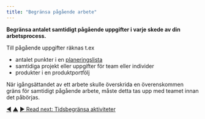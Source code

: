 ```yaml
---
title: "Begränsa pågående arbete"
---
```



<strong>Begränsa antalet samtidigt pågående uppgifter i varje skede av din arbetsprocess.</strong>

Till pågående uppgifter räknas t.ex

- antalet punkter i en <a href="#" class="tooltip" title="Planeringslista: A list of (often prioritized) uncompleted work items (deliverables), or drivers that need to be addressed.">planeringslista</a>
- samtidiga projekt eller uppgifter för team eller individer
- produkter i en produktportfölj

När igångsättandet av ett arbete skulle överskrida en överenskommen gräns för samtidigt pågående arbete, måste detta tas upp med teamet innan det påbörjas.

<div class="bottom-nav">
<a href="pull-system-for-work.html" title="Back to: Starta arbete vid ledig kapacitet">◀</a> <a href="organizing-work.html" title="Up: Organisera arbete">▲</a> <a href="timebox-activities.html" title="Read next: Tidsbegränsa aktiviteter">▶ Read next: Tidsbegränsa aktiviteter</a>
</div>


<script type="text/javascript">
Mousetrap.bind('g n', function() {
    window.location.href = 'timebox-activities.html';
    return false;
});
</script>

